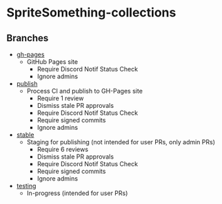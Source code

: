 # SpriteSomething-collections

## Branches

* [gh-pages](https://github.com/miketrethewey/SpriteSomething-collections/tree/gh-pages/)
  * GitHub Pages site
    * Require Discord Notif Status Check
    * Ignore admins
* [publish](https://github.com/miketrethewey/SpriteSomething-collections/tree/publish/)
  * Process CI and publish to GH-Pages site
    * Require 1 review
    * Dismiss stale PR approvals
    * Require Discord Notif Status Check
    * Require signed commits
    * Ignore admins
* [stable](https://github.com/miketrethewey/SpriteSomething-collections/tree/stable/)
  * Staging for publishing (not intended for user PRs, only admin PRs)
    * Require 6 reviews
    * Dismiss stale PR approvals
    * Require Discord Notif Status Check
    * Require signed commits
    * Ignore admins
* [testing](https://github.com/miketrethewey/SpriteSomething-collections/tree/testing/)
  * In-progress (intended for user PRs)
